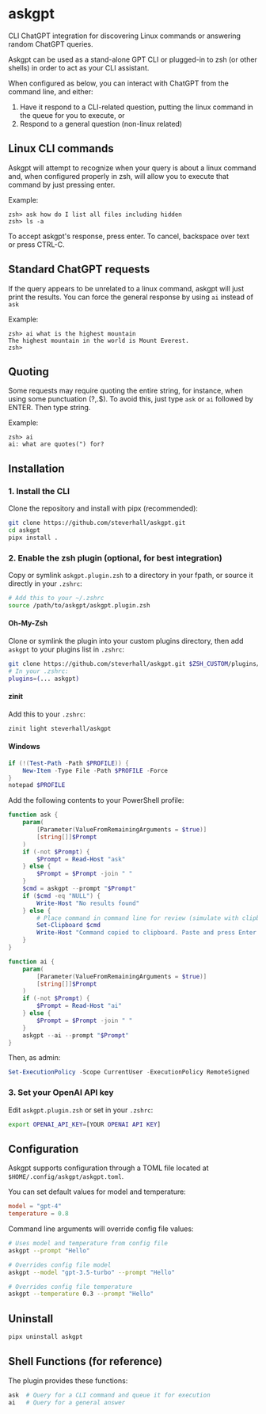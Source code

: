 # askgpt
CLI ChatGPT integration for discovering Linux commands or answering random ChatGPT queries.


Askgpt can be used as a stand-alone GPT CLI or plugged-in to zsh (or other shells) in order to act as your CLI assistant.

When configured as below, you can interact with ChatGPT from the command line, and either:

1. Have it respond to a CLI-related question, putting the linux command in the queue for you to execute, or
2. Respond to a general question (non-linux related)


## Linux CLI commands

Askgpt will attempt to recognize when your query is about a linux command and, when configured properly in zsh, will allow you to execute that command by just pressing enter.

Example:

```
zsh> ask how do I list all files including hidden
zsh> ls -a  
```

To accept askgpt's response, press enter. To cancel, backspace over text or press CTRL-C.


## Standard ChatGPT requests

If the query appears to be unrelated to a linux command, askgpt will just print the results.
You can force the general response by using `ai` instead of `ask`

Example:

```
zsh> ai what is the highest mountain
The highest mountain in the world is Mount Everest.
zsh>
```

## Quoting

Some requests may require quoting the entire string, for instance, when using some punctuation (?,.$). To avoid this, just type `ask` or `ai` followed by ENTER. Then type string.

Example:

```
zsh> ai
ai: what are quotes(") for?
```

## Installation

### 1. Install the CLI

Clone the repository and install with pipx (recommended):

```sh
git clone https://github.com/steverhall/askgpt.git
cd askgpt
pipx install .
```

### 2. Enable the zsh plugin (optional, for best integration)

Copy or symlink `askgpt.plugin.zsh` to a directory in your fpath, or source it directly in your `.zshrc`:

```sh
# Add this to your ~/.zshrc
source /path/to/askgpt/askgpt.plugin.zsh
```

#### Oh-My-Zsh

Clone or symlink the plugin into your custom plugins directory, then add `askgpt` to your plugins list in `.zshrc`:

```sh
git clone https://github.com/steverhall/askgpt.git $ZSH_CUSTOM/plugins/askgpt
# In your .zshrc:
plugins=(... askgpt)
```

#### zinit

Add this to your `.zshrc`:

```sh
zinit light steverhall/askgpt
```

#### Windows

```powershell
if (!(Test-Path -Path $PROFILE)) {
    New-Item -Type File -Path $PROFILE -Force
}
notepad $PROFILE
```

Add the following contents to your PowerShell profile:

```powershell
function ask {
    param(
        [Parameter(ValueFromRemainingArguments = $true)]
        [string[]]$Prompt
    )
    if (-not $Prompt) {
        $Prompt = Read-Host "ask"
    } else {
        $Prompt = $Prompt -join " "
    }
    $cmd = askgpt --prompt "$Prompt"
    if ($cmd -eq "NULL") {
        Write-Host "No results found"
    } else {
        # Place command in command line for review (simulate with clipboard)
        Set-Clipboard $cmd
        Write-Host "Command copied to clipboard. Paste and press Enter to run."
    }
}

function ai {
    param(
        [Parameter(ValueFromRemainingArguments = $true)]
        [string[]]$Prompt
    )
    if (-not $Prompt) {
        $Prompt = Read-Host "ai"
    } else {
        $Prompt = $Prompt -join " "
    }
    askgpt --ai --prompt "$Prompt"
}
```

Then, as admin:

```powershell
Set-ExecutionPolicy -Scope CurrentUser -ExecutionPolicy RemoteSigned
```

### 3. Set your OpenAI API key

Edit `askgpt.plugin.zsh` or set in your `.zshrc`:

```sh
export OPENAI_API_KEY=[YOUR OPENAI API KEY]
```

## Configuration

Askgpt supports configuration through a TOML file located at `$HOME/.config/askgpt/askgpt.toml`.

You can set default values for model and temperature:

```toml
model = "gpt-4"
temperature = 0.8
```

Command line arguments will override config file values:

```bash
# Uses model and temperature from config file
askgpt --prompt "Hello"

# Overrides config file model
askgpt --model "gpt-3.5-turbo" --prompt "Hello"

# Overrides config file temperature  
askgpt --temperature 0.3 --prompt "Hello"
```


## Uninstall

```sh
pipx uninstall askgpt
```

## Shell Functions (for reference)

The plugin provides these functions:

```zsh
ask  # Query for a CLI command and queue it for execution
ai   # Query for a general answer
```
